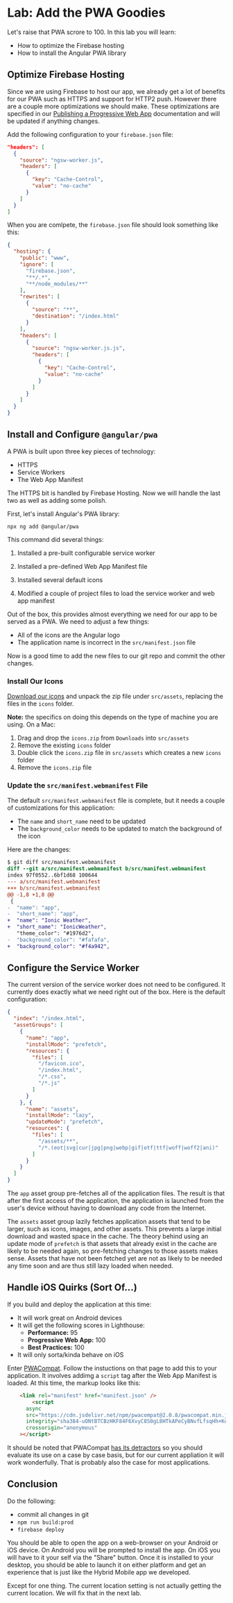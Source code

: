 # Lab: Add the PWA Goodies

Let's raise that PWA scrore to 100. In this lab you will learn:

* How to optimize the Firebase hosting
* How to install the Angular PWA library

## Optimize Firebase Hosting

Since we are using Firebase to host our app, we already get a lot of benefits for our PWA such as HTTPS and support for HTTP2 push. However there are a couple more optimizations we should make. These optimizations are specified in our <a href="https://ionicframework.com/docs/publishing/progressive-web-app/" target="_blank">Publishing a Progressive Web App</a> documentation and will be updated if anything changes.

Add the following configuration to your `firebase.json` file:

```JSON
"headers": [
  {
    "source": "ngsw-worker.js",
    "headers": [
      {
        "key": "Cache-Control",
        "value": "no-cache"
      }
    ]
  }
]
```

When you are comlpete, the `firebase.json` file should look something like this:

```JSON
{
  "hosting": {
    "public": "www",
    "ignore": [
      "firebase.json",
      "**/.*",
      "**/node_modules/**"
    ],
    "rewrites": [
      {
        "source": "**",
        "destination": "/index.html"
      }
    ],
    "headers": [
      {
        "source": "ngsw-worker.js.js",
        "headers": [
          {
            "key": "Cache-Control",
            "value": "no-cache"
          }
        ]
      }
    ]
  }
}
```

## Install and Configure `@angular/pwa`

A PWA is built upon three key pieces of technology:

* HTTPS
* Service Workers
* The Web App Manifest

The HTTPS bit is handled by Firebase Hosting. Now we will handle the last two as well as adding some polish.

First, let's install Angular's PWA library:

```
npx ng add @angular/pwa
```

This command did several things:

1. Installed a pre-built configurable service worker
1. Installed a pre-defined Web App Manifest file
1. Installed several default icons

1. Modified a couple of project files to load the service worker and web app manifest

Out of the box, this provides almost everything we need for our app to be served as a PWA. We need to adjust a few things:

* All of the icons are the Angular logo
* The application name is incorrect in the `src/manifest.json` file

Now is a good time to add the new files to our git repo and commit the other changes.

### Install Our Icons

<a download href="/assets/images/icons.zip">Download our icons</a> and unpack the zip file under `src/assets`, replacing the files in the  `icons` folder.

**Note:** the specifics on doing this depends on the type of machine you are using. On a Mac:

1. Drag and drop the `icons.zip` from `Downloads` into `src/assets`
1. Remove the existing `icons` folder
1. Double click the `icons.zip` file in `src/assets` which creates a new `icons` folder
1. Remove the `icons.zip` file

### Update the `src/manifest.webmanifest` File

The default `src/manifest.webmanifest` file is complete, but it needs a couple of customizations for this application:

* The `name` and `short_name` need to be updated
* The `background_color` needs to be updated to match the background of the icon

Here are the changes:

```diff
$ git diff src/manifest.webmanifest
diff --git a/src/manifest.webmanifest b/src/manifest.webmanifest
index 97f0552..6bf1d68 100644
--- a/src/manifest.webmanifest
+++ b/src/manifest.webmanifest
@@ -1,8 +1,8 @@
 {
-  "name": "app",
-  "short_name": "app",
+  "name": "Ionic Weather",
+  "short_name": "IonicWeather",
   "theme_color": "#1976d2",
-  "background_color": "#fafafa",
+  "background_color": "#f4a942",
```

## Configure the Service Worker

The current version of the service worker does not need to be configured. It currently does exactly what we need right out of the box. Here is the default configuration:

```JSON
{
  "index": "/index.html",
  "assetGroups": [
    {
      "name": "app",
      "installMode": "prefetch",
      "resources": {
        "files": [
          "/favicon.ico",
          "/index.html",
          "/*.css",
          "/*.js"
        ]
      }
    }, {
      "name": "assets",
      "installMode": "lazy",
      "updateMode": "prefetch",
      "resources": {
        "files": [
          "/assets/**",
          "/*.(eot|svg|cur|jpg|png|webp|gif|otf|ttf|woff|woff2|ani)"
        ]
      }
    }
  ]
}
```

The `app` asset group pre-fetches all of the application files. The result is that after the first access of the application, the application is launched from the user's device without having to download any code from the Internet.

The `assets` asset group lazily fetches application assets that tend to be larger, such as icons, images, and other assets. This prevents a large initial download and wasted space in the cache. The theory behind using an update mode of `prefetch` is that assets that already exist in the cache are likely to be needed again, so pre-fetching changes to those assets makes sense. Assets that have not been fetched yet are not as likely to be needed any time soon and are thus still lazy loaded when needed.

## Handle iOS Quirks (Sort Of...)

If you build and deploy the application at this time:

* It will work great on Android devices
* It will get the following scores in Lighthouse:
   * **Performance:** 95
   * **Progressive Web App:** 100
   * **Best Practices:** 100 
* It will only sorta/kinda behave on iOS

Enter <a href="https://developers.google.com/web/updates/2018/07/pwacompat" target="_blank">PWACompat</a>. Follow the instuctions on that page to add this to your application. It involves addimg a `script` tag after the Web App Manifest is loaded. At this time, the markup looks like this:

```HTML
    <link rel="manifest" href="manifest.json" />
        <script
      async
      src="https://cdn.jsdelivr.net/npm/pwacompat@2.0.8/pwacompat.min.js"
      integrity="sha384-uONtBTCBzHKF84F6XvyC8S0gL8HTkAPeCyBNvfLfsqHh+Kd6s/kaS4BdmNQ5ktp1"
      crossorigin="anonymous"
    ></script>
```

It should be noted that PWACompat <a href="https://medium.com/@firt/you-shouldnt-use-chrome-s-pwacompat-library-in-your-progressive-web-apps-6b3496faab62" target="_blank">has its detractors</a> so you should evaluate its use on a case by case basis, but for our current appliation it will work wonderfully. That is probably also the case for most applications.

## Conclusion

Do the following:

* commit all changes in git
* `npm run build:prod`
* `firebase deploy`

You should be able to open the app on a web-browser on your Android or iOS device. On Android you will be prompted to install the app. On iOS you will have to it your self via the "Share" button. Once it is installed to your desktop, you should be able to launch it on either platform and get an experience that is just like the Hybrid Mobile app we developed.

Except for one thing. The current location setting is not actually getting the current location. We will fix that in the next lab.
